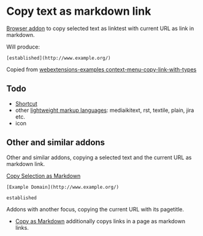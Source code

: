 # Copy text as markdown link


[Browser addon](https://developer.mozilla.org/en-US/docs/Mozilla/Add-ons) to copy selected text as linktest with current URL as link in markdown.

Will produce:
```
[established](http://www.example.org/)
```


Copied from [webextensions-examples context-menu-copy-link-with-types](https://github.com/mdn/webextensions-examples/tree/master/context-menu-copy-link-with-types)

## Todo

* [Shortcut](https://developer.mozilla.org/en-US/docs/Mozilla/Add-ons/WebExtensions/manifest.json/commands)
* other [lightweight markup languages](https://en.wikipedia.org/wiki/Lightweight_markup_language): mediaikitext, rst, textile, plain, jira etc.
* icon

## Other and similar addons

Other and similar addons, copying a selected text and the current URL as markdown link.

[Copy Selection as Markdown](https://addons.mozilla.org/de/android/addon/copy-selection-as-markdown/)

```
[Example Domain](http://www.example.org/)

established
```

Addons with another focus, copying the current URL with its pagetitle.

* [Copy as Markdown](https://addons.mozilla.org/de/android/addon/copy-as-markdown/) additionally copys links in a page as markdown links.